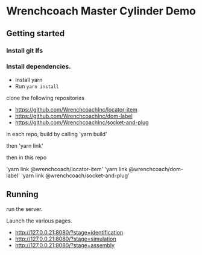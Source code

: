 # Wrenchcoach Master Cylinder Demo

## Getting started

### Install git lfs

### Install dependencies. 
  * Install yarn
  * Run `yarn install`


clone the following repositories

 * https://github.com/WrenchcoachInc/locator-item
 * https://github.com/WrenchcoachInc/dom-label
 * https://github.com/WrenchcoachInc/socket-and-plug

 in each repo, build by calling 'yarn build'

 then 'yarn link'

 then in this repo

 'yarn link @wrenchcoach/locator-item'
 'yarn link @wrenchcoach/dom-label'
 'yarn link @wrenchcoach/socket-and-plug'

 
## Running

run the server. 

Launch the various pages.
 * http://127.0.0.21:8080/?stage=identification
 * http://127.0.0.21:8080/?stage=simulation
 * http://127.0.0.21:8080/?stage=assembly


